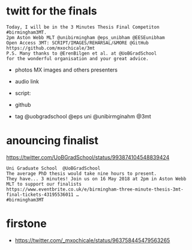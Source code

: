 
#  twitt for the finals

```
Today, I will be in the 3 Minutes Thesis Final Competiton #birmingham3MT.
2pm Aston Webb MLT @unibirmingham @eps_unibham @EESEunibham 
Open Access 3MT: SCRIPT/IMAGES/REHARSAL/&MORE @GitHub https://github.com/mxochicale/3mt
P.S. Many thanks to @ErenBilgen et al. at @UoBGradSchool
for the wonderful organisation and your great advice.
```




* photos MX images and others presenters
* audio link
* script:
* github

* tag @uobgradschool @eps uni @unibirmginahm @3mt


# anouncing finalist 

https://twitter.com/UoBGradSchool/status/993874104548839424

```
Uni Graduate School  @UoBGradSchool
The average PhD thesis would take nine hours to present. 
They have... 3 minutes! Join us on 16 May 2018 at 2pm in Aston Webb MLT to support our finalists 
https://www.eventbrite.co.uk/e/birmingham-three-minute-thesis-3mt-final-tickets-43195536011 … 
#birmingham3MT
```



# firstone

* https://twitter.com/_mxochicale/status/963758445479563265




